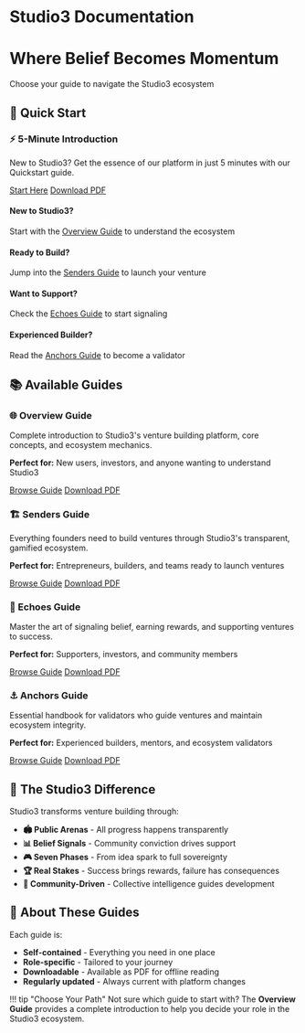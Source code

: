 # Studio3 Documentation

<div class="hero-section">
<h1>Where Belief Becomes Momentum</h1>
<p class="hero-subtitle">Choose your guide to navigate the Studio3 ecosystem</p>
</div>

## 🚀 Quick Start

<div class="arena-card" markdown="1">

<h3>⚡ 5-Minute Introduction</h3>

New to Studio3? Get the essence of our platform in just 5 minutes with our Quickstart guide.


<div class="card-actions">
<a href="quickstart/" class="md-button md-button--primary">Start Here</a>
<a href="pdf/studio3-quickstart.pdf" class="md-button">Download PDF</a>

</div>
</div>

<div class="quick-start-grid">
<div class="quick-start-card">
<h4>New to Studio3?</h4>
<p>Start with the <a href="overview-guide/">Overview Guide</a> to understand the ecosystem</p>
</div>

<div class="quick-start-card">
<h4>Ready to Build?</h4>
<p>Jump into the <a href="senders-guide/">Senders Guide</a> to launch your venture</p>
</div>

<div class="quick-start-card">
<h4>Want to Support?</h4>
<p>Check the <a href="echoes-guide/">Echoes Guide</a> to start signaling</p>
</div>

<div class="quick-start-card">
<h4>Experienced Builder?</h4>
<p>Read the <a href="anchors-guide/">Anchors Guide</a> to become a validator</p>
</div>
</div>

## 📚 Available Guides

<div class="grid">
<div class="arena-card" markdown="1">

<h3>🌐 Overview Guide</h3>
Complete introduction to Studio3's venture building platform, core concepts, and ecosystem mechanics.

<strong>Perfect for:</strong> New users, investors, and anyone wanting to understand Studio3

<div class="card-actions">
<a href="overview-guide/" class="md-button md-button--primary">Browse Guide</a>
<a href="pdf/studio3-complete-guide.pdf" class="md-button">Download PDF</a>

</div>
</div>

<div class="arena-card" markdown="1">

<h3>🏗️ Senders Guide</h3>
Everything founders need to build ventures through Studio3's transparent, gamified ecosystem.

<strong>Perfect for:</strong> Entrepreneurs, builders, and teams ready to launch ventures

<div class="card-actions">
<a href="senders-guide/" class="md-button md-button--primary">Browse Guide</a>
<a href="pdf/studio3-complete-guide.pdf" class="md-button">Download PDF</a>

</div>
</div>

<div class="arena-card" markdown="1">

<h3>📡 Echoes Guide</h3>
Master the art of signaling belief, earning rewards, and supporting ventures to success.

<strong>Perfect for:</strong> Supporters, investors, and community members

<div class="card-actions">
<a href="echoes-guide/" class="md-button md-button--primary">Browse Guide</a>
<a href="pdf/studio3-complete-guide.pdf" class="md-button">Download PDF</a>

</div>
</div>

<div class="arena-card" markdown="1">

<h3>⚓ Anchors Guide</h3>
Essential handbook for validators who guide ventures and maintain ecosystem integrity.

<strong>Perfect for:</strong> Experienced builders, mentors, and ecosystem validators

<div class="card-actions">
<a href="anchors-guide/" class="md-button md-button--primary">Browse Guide</a>
<a href="pdf/anchors-guide.pdf" class="md-button">Download PDF</a>

</div>
</div>
</div>

## 🌟 The Studio3 Difference

Studio3 transforms venture building through:

- **🏟️ Public Arenas** - All progress happens transparently
- **📊 Belief Signals** - Community conviction drives support  
- **🎮 Seven Phases** - From idea spark to full sovereignty
- **🏆 Real Stakes** - Success brings rewards, failure has consequences
- **🤝 Community-Driven** - Collective intelligence guides development

## 📖 About These Guides

Each guide is:

- **Self-contained** - Everything you need in one place
- **Role-specific** - Tailored to your journey
- **Downloadable** - Available as PDF for offline reading
- **Regularly updated** - Always current with platform changes

!!! tip "Choose Your Path"
    Not sure which guide to start with? The **Overview Guide** provides a complete introduction to help you decide your role in the Studio3 ecosystem.